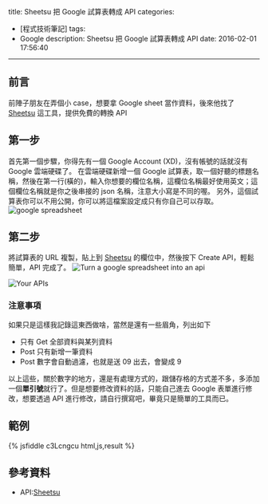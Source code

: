 title: Sheetsu 把 Google 試算表轉成 API
categories:
  - [程式技術筆記]
tags:
  - Google
description: Sheetsu 把 Google 試算表轉成 API
date: 2016-02-01 17:56:40
---

## 前言
前陣子朋友在弄個小 case，想要拿 Google sheet 當作資料，後來他找了 [Sheetsu][1] 這工具，提供免費的轉換 API

## 第一步
首先第一個步驟，你得先有一個 Google Account (XD)，沒有帳號的話就沒有 Google 雲端硬碟了。
在雲端硬碟新增一個 Google 試算表，取一個好聽的標題名稱，然後在第一行(橫的)，輸入你想要的欄位名稱，這欄位名稱最好使用英文；這個欄位名稱就是你之後串接的 json 名稱，注意大小寫是不同的喔。
另外，這個試算表你可以不用公開，你可以將這檔案設定成只有你自己可以存取。
![google spreadsheet](https://lh3.googleusercontent.com/sC_KNlI3S1gvOR99e-2g2J-8G9VKITHK3R9hyTc93_ItyHJhc5-9bVDvs6pYiEaZ8NELfSEnpp8dsvDdy0kQnvPRxkRqRlbglX5JCoWDXBXoRrN4jnRM3IOWHKrcyZ8t-BqlmSV5A0skyUYn0Sz8tyTVHOmVGf-wOrgHAbOFsS0U2UCV3F3AW0UHLaAUzfVYap62TRsd7coLrOXC3uVpy-tbwQvMincd3nlcWWF6yX7W77ByHJL1qIGLvj1LlpAVhFf3Vhw6_t6zaufpVIHd2IKGm0Y9wK7fbvJJ311_eyWh3drrIjWmCIFGnK_jg-5CFEcwzJZ3l0fx5OsIdsy2Ag4YKMzz9qlnyT2STD2iHcJitKRGMJYFfTWTNj_eNakmo-GOEMCmfmybRpxYnMPbDAW2Dnnc4cyqadBqnYH-auyeN1n8QW1y7t8wEmkyiLXMTMJFhj2rU9USMEdIhfGAaOlx-LTcss2iv4iMcT4LJazGp7ICnEbfR0sKWw4kxjwjX4UCJnRuoQH3NIkVq4SO2GHMmT5IWZ2CAuiLQ6ncQt89SN4UqIrRUylMq_wfX9Gl69oLIzICclXPve8cU9y2MvjzE90UFXB5A7g1MsM65vyztpn5YXkFl9FTDCdHehl0VSOl0iccz1wy5a6hiH_0sGggaUJVtthL0VZT9pbFZQ=w388-h325-no)

## 第二步
將試算表的 URL 複製，貼上到 [Sheetsu][1] 的欄位中，然後按下 Create API，輕鬆簡單，API 完成了。
![Turn a google spreadsheet into an api](https://lh3.googleusercontent.com/CDsKEmx5276IbXm4sM3c29htHietWdOI6JjKdg621Q0oL7z5z4if_XkGLBjZDm1_voiO4HoV3rVI8Ltgg5ZObab7NcG2Qz0ARf0M0bFDkPf7Twq3adPCr7tqBXInBDRkbzbZXRqnPxs1q_QfM0kkMczmf4QOF9ivreFxYrWHLns6_efqBPyf__izGf9ZhqHBFvG17Oi10leNeTzBcLN3-w-c_MSdNNwPL40V-P3gjKF-CiowUkp5SdL3s8SpJ4ajSv1eznRp9qH7aX_Zsd9mHDXNzb6bdTVdZvfwHLVHd2NTEqGe5w_NLYQD27IvIaaSzFULAi-YndzTAdP5OyM9La-0qFvS9N3ldC54vrHGhCciBXuXZTQoZkSF1j4zg6INWR9aXWqF7fvEhuHr3JoqwEpZbZCWd9dT8EuatEuFcGzOW-nz4HM03VbBwn369F_qsYLiAc0sqV2vajt_VIhu2MFmuEBskLgD01-PSgJStEkEcTnqaVVJq-w5Sc4Wyqr8b6eXfQJA7tsYvduXsT7zxZ8DV3WMVu6sWnZSqXkCz_ENWgHsH4ILqvBLGxOcDuIibdHgYOzRgs53zPG9BM8Ra9YucBQINXkvxq2p80JgRGC-dkJEJt44aUZvqDzqof6bt1hAQcAdPepMazLxrJcMAJksyjEw9Xt9mfxKE9oltA=w951-h508-no)

![Your APIs](https://lh3.googleusercontent.com/fFzYjR6asVr57PovXexvO7M0E_YtCd01XP2YTA5hy1m2vxxsOO_A65ixcBpvWcq311s8TS6JAPknPweR-jDMt95hquGkjqbFa3pXRfrsCeUEdLv8W7z1E29BnnILHsWmcLg769IsdRkJjGpZaiDBIEfwwl2VSqb3RXDAVYymm_38R0mPeHiAKYKX3wF9o1BVrAG6b-TIUGEe3uNwpZAkLqnuy-iHnc_2cBe4IxaLlAAImJnd9W4Dmt4CIabiHm7feMx_B6zgZmwQkRy1WavwrRZp4qABbZH1vaSX1qMHshPc8-kc9d_oEiER_Tcq-k2EfhcqX2AiXpXJhA_a4FeYk1KZIfQWVG1pVCgWujMuVtCMNfSMEKas74BQI5LjUGS4HVyStwkIEOeimvsla5cdynQBtaR2tNmiMIKbBG5-nHdlWl5q9GYPF5ArQWTsG4_wlTVipQrUbxpT5FrayAaPY9Y-GHjntMfUS8m7xVkooNVr5xt0C-TR6KqOJfPAL_IZN4u21ZKXctCK9jBNM9jTNmSHUvcDYmdkXp2OlA4sHI5-Au2i_Ymw8E4IvQM_LhjdirF7cU7x4Hj65plXAdROQ8vBoHU6tZLItGXbN120k7iXBmN8nqGaevbOwAsQb8JxsOH8GlKnV2EkVBznLddMMLZJKHvz2vv6zZRCdc-kgQ=w771-h214-no)

### 注意事項
如果只是這樣我記錄這東西做啥，當然是還有一些眉角，列出如下
- 只有 Get 全部資料與某列資料
- Post 只有新增一筆資料
- Post 數字會自動過濾，也就是送 09 出去，會變成 9

以上這些，關於數字的地方，還是有處理方式的，跟儲存格的方式差不多，多添加一個**單引號**就行了。但是想要修改資料的話，只能自己進去 Google 表單進行修改，想要透過 API 進行修改，請自行撰寫吧，畢竟只是簡單的工具而已。

## 範例

{% jsfiddle c3Lcngcu html,js,result %}


## 參考資料
- API:[Sheetsu][1]

[1]: https://sheetsu.com/ "Sheetsu"